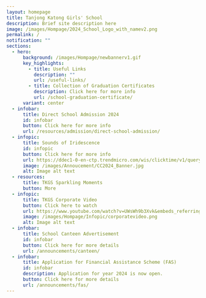 ```yaml
---
layout: homepage
title: Tanjong Katong Girls' School
description: Brief site description here
image: /images/Hompage/2024_School_Logo_with_namev2.png
permalink: /
notification: ""
sections:
  - hero:
      background: /images/Hompage/newbannerv1.gif
      key_highlights:
        - title: Useful Links
          description: ""
          url: /useful-links/
        - title: Collection of Graduation Certificates
          description: Click here for more info
          url: /school-graduation-certificate/
      variant: center
  - infobar:
      title: Direct School Admission 2024
      id: infobar
      button: Click here for more info
      url: /resources/admission/direct-school-admission/
  - infopic:
      title: Sounds of Iridescence
      id: infopic
      button: Click here for more info
      url: https://ddec1-0-en-ctp.trendmicro.com/wis/clicktime/v1/query?url=https%3a%2f%2fticketmaster.sg%2factivity%2fdetail%2f24sg%5firidescence&umid=b5fdf1e9-7dad-4dc8-b52d-1cf927dbf9ea&auth=091de001b41a3933babc99b790debe484146d587-382128ea61ab22cc7a92a0e35d9b8db7fd9f8892
      image: /images/Annoucement/CC2024_Banner.jpg
      alt: Image alt text
  - resources:
      title: TKGS Sparkling Moments
      button: More
  - infopic:
      title: TKGS Corporate Video
      button: Click here to watch
      url: https://www.youtube.com/watch?v=UWsWh9b3Xvk&embeds_referring_euri=https%3A%2F%2Fwww.youtube.com%2Fwatch%3Fv%3DUWsWh9b3Xvk%26t%3D14s&feature=emb_imp_woyt
      image: /images/Hompage/Infopic/corporatevideo.png
      alt: Image alt text
  - infobar:
      title: School Canteen Advertisement
      id: infobar
      button: Click here for more details
      url: /announcements/canteen/
  - infobar:
      title: Application for Financial Assistance Scheme (FAS)
      id: infobar
      description: Application for year 2024 is now open.
      button: Click here for more details
      url: /announcements/fas/
---
```

